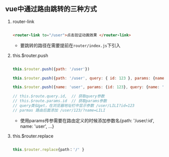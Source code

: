 ## vue中通过路由跳转的三种方式

1. router-link

    ```html

    <router-link to="/user">点击验证动画效果 </router-link>

    ```

    * 要跳转的路径在需要提前在`router/index.js`下引入

2. this.$router.push

    ```javascript

    this.$router.push({path: '/user'})

    this.$router.push({path: '/user', query: { id: 123 }, params: {name: 'LILI'}})

    this.$router.push({name: 'user', params: {id: 123}, query: {name: 'LILI'}})

    // this.$route.query.id,  // 获取query参数
    // this.$route.params.id  // 获取params参数
    // query类似get，在浏览器地址栏中显示参数 /user/LILI?id=123
    // parmas 路由后面添加 /user/123/?name=LILI

    ```

    * 使用params传参需要在路由定义的时候添加参数名{path: '/user/:id', name: 'user', ...}

3. this.$router.replace

    ```javascript

    this.$router.replace{path：'/' }

    ```
